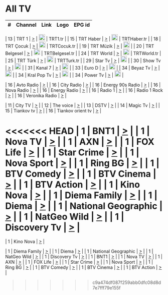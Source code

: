 <h1>All TV</h1>

| #   | Channel        | Link  | Logo | EPG id |
|:---:|:--------------:|:-----:|:----:|:------:|

| 13  | TRT 1            | [>](https://tv-trt1.medya.trt.com.tr/master.m3u8) | <img height="20" src="https://i.imgur.com/j786OLG.png"/> | TRT1.tr |
| 15  | TRT Haber        | [>](https://tv-trthaber.medya.trt.com.tr/master.m3u8) | <img height="20" src="https://i.imgur.com/OVfo8Ab.png"/> | TRTHaber.tr |
| 18  | TRT Çocuk        | [>](https://tv-trtcocuk.medya.trt.com.tr/master.m3u8) | <img height="20" src="https://i.imgur.com/QLFmD6d.png"/> | TRTCocuk.tr |
| 19  | TRT Müzik        | [>](https://tv-trtmuzik.medya.trt.com.tr/master.m3u8) | <img height="20" src="https://i.imgur.com/fIVFCEd.png"/> |
| 20  | TRT Belgesel     | [>](https://tv-trtbelgesel.medya.trt.com.tr/master.m3u8) | <img height="20" src="https://i.imgur.com/MGO87pe.png"/> | TRTBelgesel.tr |
| 24  | TRT World        | [>](https://tv-trtworld.medya.trt.com.tr/master.m3u8) | <img height="20" src="https://i.imgur.com/JEA2xpv.png"/> | TRTWorld.tr |
| 25  | TRT Türk         | [>](https://tv-trtturk.medya.trt.com.tr/master.m3u8) | <img height="20" src="https://i.imgur.com/OSTOQNw.png"/> | TRTTurk.tr |
| 29  | Star Tv   | [>](https://dogus-live.daioncdn.net/startv/startv_360p.m3u8) | <img height="20" src="https://i.imgur.com/IebUZx1.png"/> |
| 30  | Show Tv     | [>](https://ciner-live.daioncdn.net/showtv/showtv.m3u8) | <img height="20" src="https://i.imgur.com/IebUZx1.png"/> |
| 31  | Kanal 7     | [>](https://kanal7-live.daioncdn.net/kanal7/kanal7.m3u8) | <img height="20" src="https://i.imgur.com/IebUZx1.png"/> |
| 33  | Euro D    | [>](https://www.youtube.com/user/KanalD/live) | <img height="20" src="https://i.imgur.com/IebUZx1.png"/> |
| 34  | Beyaz Tv     | [>](https://beyaztv-live.daioncdn.net/beyaztv/beyaztv.m3u8) | <img height="20" src="https://i.imgur.com/IebUZx1.png"/> |
| 34  | Kral Pop Tv     | [>](https://www.youtube.com/watch?v=GuFTuKoXepw) | <img height="20" src="https://i.imgur.com/IebUZx1.png"/> |
| 34  | Power Tv     | [>](https://livetv.powerapp.com.tr/powerTV/powerhd.smil/chunklist.m3u8) | <img height="20" src="https://i.imgur.com/IebUZx1.png"/> |

| 16  | Avto Radio | [>](http://stream.metacast.eu/avtoradio.mp3.m3u) |
| 16  | City Radio | [>](http://stream.metacast.eu/city.aac.m3u) |
| 16  | Energy 90s Radio | [>](http://stream.metacast.eu/energy-90s.m3u) |
| 16  | Nova Radio | [>](http://stream.metacast.eu/nova.aac.m3u) |
| 16  | Energy Radio | [>](http://stream.metacast.eu/nrj.aac.m3u) |
| 16  | Radio 1 | [>](http://stream.metacast.eu/radio1.aac.m3u) |
| 16  | Radio 1 Rock | [>](http://stream.metacast.eu/radio1rock.aac.m3u) |
| 16  | Veronika Radio | [>](http://stream.metacast.eu/veronika.aac.m3u) |

| 11  | City TV | [>](https://tv.city.bg/play/tshls/citytv/index.m3u8) |
| 12  | The voice | [>](https://bss1.neterra.tv/thevoice/thevoice.m3u8) |
| 13  | DSTV | [>](http://46.249.95.140:8081/hls/data.m3u8) |
| 14  | Magic Tv | [>](https://bss1.neterra.tv/magictv/magictv.m3u8) |
| 15  | Tiankov tv | [>](https://streamer103.neterra.tv/tiankov-folk/live.m3u8) |
| 16  | Tiankov orient tv | [>](https://streamer103.neterra.tv/tiankov-orient/live.m3u8) |

<<<<<<< HEAD
| 1 | BNT1 | [>](https://ymkaya.xyz:15943/tv/bnt1/playlist.m3u8?wmsAuthSign=c2VydmVyX3RpbWU9Ni82LzIwMjUgMTowNDozOCBQTSZoYXNoX3ZhbHVlPUI2RU9LZWo4SllJSmw4U2hsb2Rqa2c9PSZ2YWxpZG1pbnV0ZXM9NjA=) |
| 1 | Nova TV | [>](https://ymkaya.xyz:15943/tv/novatv/playlist.m3u8?wmsAuthSign=c2VydmVyX3RpbWU9Ni82LzIwMjUgMTowNDo0OCBQTSZoYXNoX3ZhbHVlPVVBMHdVK3AyVnVwVEowZmd4eHM5M3c9PSZ2YWxpZG1pbnV0ZXM9NjA=) |
| 1 | AXN | [>](https://ymkaya.xyz:15943/tv/axn/playlist.m3u8?wmsAuthSign=c2VydmVyX3RpbWU9Ni82LzIwMjUgMTowNDo1OCBQTSZoYXNoX3ZhbHVlPVM4aUxueW9SQ1ZtZzJrNnE4MGIyVWc9PSZ2YWxpZG1pbnV0ZXM9NjA=) |
| 1 | FOX Life | [>](https://ymkaya.xyz:15943/tv/foxlife/playlist.m3u8?wmsAuthSign=c2VydmVyX3RpbWU9Ni82LzIwMjUgMTowNTowOCBQTSZoYXNoX3ZhbHVlPVVsMHdtMlVtT0gvUDQwNVNENDBnaEE9PSZ2YWxpZG1pbnV0ZXM9NjA=) |
| 1 | Star Crime | [>](https://ymkaya.xyz:15943/tv/foxcrime/playlist.m3u8?wmsAuthSign=c2VydmVyX3RpbWU9Ni82LzIwMjUgMTowNToxOCBQTSZoYXNoX3ZhbHVlPU9tTFdNMGJTWGxaY0UvNG5CSjBlWmc9PSZ2YWxpZG1pbnV0ZXM9NjA=) |
| 1 | Nova Sport | [>](https://ymkaya.xyz:15943/tv/novasport/playlist.m3u8?wmsAuthSign=c2VydmVyX3RpbWU9Ni82LzIwMjUgMTowNToyOCBQTSZoYXNoX3ZhbHVlPWxtRHpXdFArRGd1NW9UZmZ4RnZHMGc9PSZ2YWxpZG1pbnV0ZXM9NjA=) |
| 1 | Ring BG | [>](https://ymkaya.xyz:15943/tv/ringbg/playlist.m3u8?wmsAuthSign=c2VydmVyX3RpbWU9Ni82LzIwMjUgMTowNTozOSBQTSZoYXNoX3ZhbHVlPUtmMmhpaUo4NXJDa1A1Qnp5UkhnK3c9PSZ2YWxpZG1pbnV0ZXM9NjA=) |
| 1 | BTV Comedy | [>](https://ymkaya.xyz:15943/tv/btvcomedy/playlist.m3u8?wmsAuthSign=c2VydmVyX3RpbWU9Ni82LzIwMjUgMTowNTo0OCBQTSZoYXNoX3ZhbHVlPUZCMTVuZVQyNVJrcGRvbDRIZzFoSFE9PSZ2YWxpZG1pbnV0ZXM9NjA=) |
| 1 | BTV Cinema | [>](https://ymkaya.xyz:15943/tv/btvcinema/playlist.m3u8?wmsAuthSign=c2VydmVyX3RpbWU9Ni82LzIwMjUgMTowNTo1OCBQTSZoYXNoX3ZhbHVlPWtSeW80eVlOWkFQS0JNejNTZ0VzdFE9PSZ2YWxpZG1pbnV0ZXM9NjA=) |
| 1 | BTV Action | [>](https://ymkaya.xyz:15943/tv/btvaction/playlist.m3u8?wmsAuthSign=c2VydmVyX3RpbWU9Ni82LzIwMjUgMTowNjowOCBQTSZoYXNoX3ZhbHVlPU1PRi9tWDlONDkwNnM2Uytrd1F1N3c9PSZ2YWxpZG1pbnV0ZXM9NjA=) |
| 1 | Kino Nova | [>](https://ymkaya.xyz:15943/tv/kinonova/playlist.m3u8?wmsAuthSign=c2VydmVyX3RpbWU9Ni82LzIwMjUgMTowNjoxOCBQTSZoYXNoX3ZhbHVlPWN4a2RKdXNoRkpQVEtQUDlzdWw4cGc9PSZ2YWxpZG1pbnV0ZXM9NjA=) |
| 1 | Diema Family | [>](https://ymkaya.xyz:15943/tv/diemafamily/playlist.m3u8?wmsAuthSign=c2VydmVyX3RpbWU9Ni82LzIwMjUgMTowNjoyNyBQTSZoYXNoX3ZhbHVlPU54WUdTOVZBVjUxU3lyRXl5amdZbUE9PSZ2YWxpZG1pbnV0ZXM9NjA=) |
| 1 | Diema | [>](https://ymkaya.xyz:15943/tv/diema/playlist.m3u8?wmsAuthSign=c2VydmVyX3RpbWU9Ni82LzIwMjUgMTowNjozNyBQTSZoYXNoX3ZhbHVlPVFzd0dzbFJjZFcrSVk4eExsaUJlbGc9PSZ2YWxpZG1pbnV0ZXM9NjA=) |
| 1 | National Geographic | [>](https://ymkaya.xyz:15943/tv/natgeo/playlist.m3u8?wmsAuthSign=c2VydmVyX3RpbWU9Ni82LzIwMjUgMTowNjo0NiBQTSZoYXNoX3ZhbHVlPStkUWZqL3pwRUI1cGU2UVdza0VaQ1E9PSZ2YWxpZG1pbnV0ZXM9NjA=) |
| 1 | NatGeo Wild | [>](https://ymkaya.xyz:15943/tv/natgeowild/playlist.m3u8?wmsAuthSign=c2VydmVyX3RpbWU9Ni82LzIwMjUgMTowNjo1NiBQTSZoYXNoX3ZhbHVlPVUvRzBqRGZVWDRRaTJ5Y0hKTlExSUE9PSZ2YWxpZG1pbnV0ZXM9NjA=) |
| 1 | Discovery Tv | [>](https://ymkaya.xyz:15943/tv/discovery/playlist.m3u8?wmsAuthSign=c2VydmVyX3RpbWU9Ni82LzIwMjUgMTowNzowNiBQTSZoYXNoX3ZhbHVlPUlVaGlDYWtzQTJpWjJsMy9XaDBUd2c9PSZ2YWxpZG1pbnV0ZXM9NjA=) |
=======


| 1 | Kino Nova | [>](https://ymkaya.xyz:11336/tv/kinonova/playlist.m3u8?wmsAuthSign=c2VydmVyX3RpbWU9MS8yLzIwMjUgNDo0MDoyMCBBTSZoYXNoX3ZhbHVlPWlFS1FrWEtMMVRFM3l5YklUWUJQUHc9PSZ2YWxpZG1pbnV0ZXM9NjA=) |

| 1 | Diema Family | [>](https://ymkaya.xyz:11336/tv/diemafamily/playlist.m3u8?wmsAuthSign=c2VydmVyX3RpbWU9MS8yLzIwMjUgNDo0MDozMCBBTSZoYXNoX3ZhbHVlPUVUaTVKTldvZTF5WVVCM0YwL21kaXc9PSZ2YWxpZG1pbnV0ZXM9NjA=) |
| 1 | Diema | [>](https://ymkaya.xyz:11336/tv/diema/playlist.m3u8?wmsAuthSign=c2VydmVyX3RpbWU9MS8yLzIwMjUgNDo0MDo0MCBBTSZoYXNoX3ZhbHVlPVlYMWVJT2NuUjNpUTBsaytEUFFOS2c9PSZ2YWxpZG1pbnV0ZXM9NjA=) |
| 1 | National Geographic | [>](https://ymkaya.xyz:11336/tv/natgeo/playlist.m3u8?wmsAuthSign=c2VydmVyX3RpbWU9MS8yLzIwMjUgNDo0MTo0MSBBTSZoYXNoX3ZhbHVlPTJQTlVmcG5nYWx0M013eUhGRGxnd0E9PSZ2YWxpZG1pbnV0ZXM9NjA=) |
| 1 | NatGeo Wild | [>](https://ymkaya.xyz:11336/tv/natgeowild/playlist.m3u8?wmsAuthSign=c2VydmVyX3RpbWU9MS8yLzIwMjUgNDo0MTo1MSBBTSZoYXNoX3ZhbHVlPVl1OXZaTTliN0hGWEN3eDBYd1duNkE9PSZ2YWxpZG1pbnV0ZXM9NjA=) |
| 1 | Discovery Tv | [>](https://ymkaya.xyz:11336/tv/discovery/playlist.m3u8?wmsAuthSign=c2VydmVyX3RpbWU9MS8yLzIwMjUgNDo0MjowMSBBTSZoYXNoX3ZhbHVlPWtBQmdLNlY2RmQwWElzMVYzSDJyVkE9PSZ2YWxpZG1pbnV0ZXM9NjA=) |
| 1 | BNT1 | [>](https://ymkaya.xyz:11336/tv/bnt1/playlist.m3u8?wmsAuthSign=c2VydmVyX3RpbWU9MS8yLzIwMjUgNDozODozOCBBTSZoYXNoX3ZhbHVlPVVrMVlRQXpJWlhYeUh6ZFVpSC9NMUE9PSZ2YWxpZG1pbnV0ZXM9NjA=) |
| 1 | Nova TV | [>](https://ymkaya.xyz:11336/tv/novatv/playlist.m3u8?wmsAuthSign=c2VydmVyX3RpbWU9MS8yLzIwMjUgNDozODo0OCBBTSZoYXNoX3ZhbHVlPUVxQjh1a0ZzYkVGZU8zZDFGTzdreVE9PSZ2YWxpZG1pbnV0ZXM9NjA=) |
| 1 | AXN | [>](https://ymkaya.xyz:11336/tv/axn/playlist.m3u8?wmsAuthSign=c2VydmVyX3RpbWU9MS8yLzIwMjUgNDozODo1OCBBTSZoYXNoX3ZhbHVlPUpkWStGY1hkNXhaOVpPZ0thQ0FZL3c9PSZ2YWxpZG1pbnV0ZXM9NjA=) |
| 1 | FOX Life | [>](https://ymkaya.xyz:11336/tv/foxlife/playlist.m3u8?wmsAuthSign=c2VydmVyX3RpbWU9MS8yLzIwMjUgNDozOToxMCBBTSZoYXNoX3ZhbHVlPWt1ZDc1T3AzYlZDTjJnSy9TU0xJZlE9PSZ2YWxpZG1pbnV0ZXM9NjA=) |
| 1 | Star Crime | [>](https://ymkaya.xyz:11336/tv/foxcrime/playlist.m3u8?wmsAuthSign=c2VydmVyX3RpbWU9MS8yLzIwMjUgNDozOToyMCBBTSZoYXNoX3ZhbHVlPXIwVU45Nm9FR1l2enNkTG9TanBxbmc9PSZ2YWxpZG1pbnV0ZXM9NjA=) |
| 1 | Nova Sport | [>](https://ymkaya.xyz:11336/tv/novasport/playlist.m3u8?wmsAuthSign=c2VydmVyX3RpbWU9MS8yLzIwMjUgNDozOTozMCBBTSZoYXNoX3ZhbHVlPXlSZ0UxazVaM0xhSmc0NmR4T0c1T2c9PSZ2YWxpZG1pbnV0ZXM9NjA=) |
| 1 | Ring BG | [>](https://ymkaya.xyz:11336/tv/ringbg/playlist.m3u8?wmsAuthSign=c2VydmVyX3RpbWU9MS8yLzIwMjUgNDozOTo0MCBBTSZoYXNoX3ZhbHVlPTR4aUlFNHVUYWN4enY1WkVuOFZma2c9PSZ2YWxpZG1pbnV0ZXM9NjA=) |
| 1 | BTV Comedy | [>](https://ymkaya.xyz:11336/tv/btvcomedy/playlist.m3u8?wmsAuthSign=c2VydmVyX3RpbWU9MS8yLzIwMjUgNDozOTo1MCBBTSZoYXNoX3ZhbHVlPUtrMTJ2RHNTTUU1RFp1ZkVOdXFSK3c9PSZ2YWxpZG1pbnV0ZXM9NjA=) |
| 1 | BTV Cinema | [>](https://ymkaya.xyz:11336/tv/btvcinema/playlist.m3u8?wmsAuthSign=c2VydmVyX3RpbWU9MS8yLzIwMjUgNDozOTo1OSBBTSZoYXNoX3ZhbHVlPTZWcU9FZW56cG1NM1lrYy8xNE5NeHc9PSZ2YWxpZG1pbnV0ZXM9NjA=) |
| 1 | BTV Action | [>](https://ymkaya.xyz:11336/tv/btvaction/playlist.m3u8?wmsAuthSign=c2VydmVyX3RpbWU9MS8yLzIwMjUgNDo0MDoxMCBBTSZoYXNoX3ZhbHVlPUlDd0ErRkZVWThyMVZwR3c2REdGZ3c9PSZ2YWxpZG1pbnV0ZXM9NjA=) |
>>>>>>> c9a474df087f259abb0dfc08d8d7e7fff79e155f

